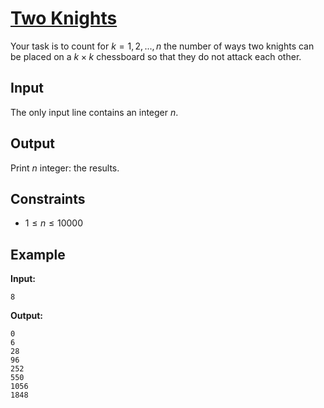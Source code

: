 # [Two Knights](https://cses.fi/problemset/task/1072)

Your task is to count for $k=1,2,...,n$ the number of ways two knights can be placed on a $k \times k$ chessboard so that they do not attack each other.

## Input

The only input line contains an integer $n$.

## Output

Print $n$ integer: the results.

## Constraints

* $1 \le n \le 10000$

## Example

**Input:**

`8`

**Output:**

```
0
6
28
96
252
550
1056
1848
```
